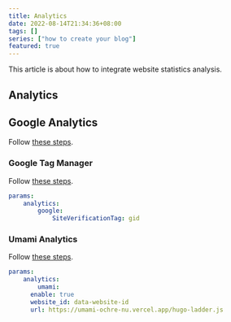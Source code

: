 ```yaml
---
title: Analytics
date: 2022-08-14T21:34:36+08:00
tags: []
series: ["how to create your blog"]
featured: true
---
```

This article is about how to integrate website statistics analysis.
<!--more-->
## Analytics

## Google Analytics

Follow [these steps](https://gohugo.io/templates/internal/#configure-google-analytics).

### Google Tag Manager

Follow [these steps](https://developers.google.com/tag-manager).

```yml
params:
	analytics:
		google:
			SiteVerificationTag: gid
```

### Umami Analytics

Follow [these steps](https://guangzhengli.com/blog/en/how-to-integrate-umami-for-free-to-blog-site/).

```yml
params:
	analytics:
		umami:
      enable: true
      website_id: data-website-id
      url: https://umami-ochre-nu.vercel.app/hugo-ladder.js
```

